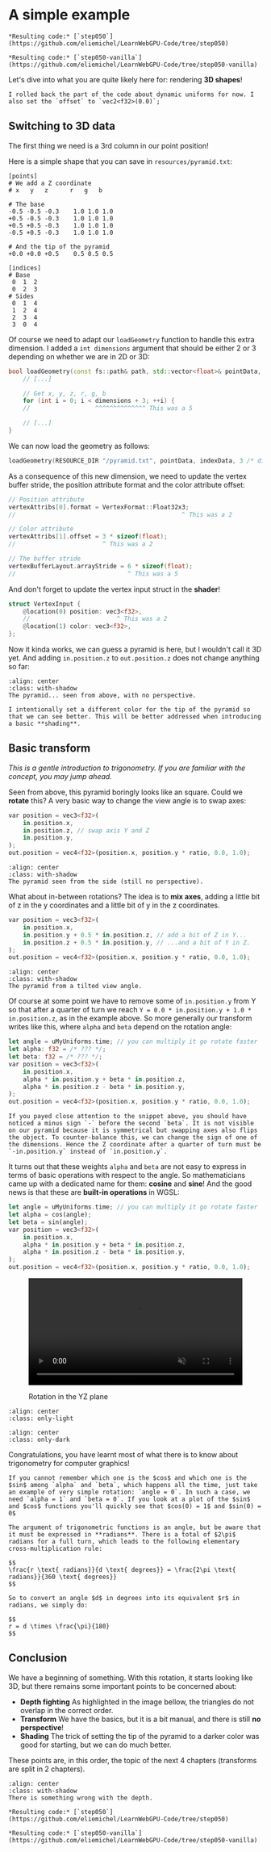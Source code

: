 A simple example
================

````{tab} With webgpu.hpp
*Resulting code:* [`step050`](https://github.com/eliemichel/LearnWebGPU-Code/tree/step050)
````

````{tab} Vanilla webgpu.h
*Resulting code:* [`step050-vanilla`](https://github.com/eliemichel/LearnWebGPU-Code/tree/step050-vanilla)
````

Let's dive into what you are quite likely here for: rendering **3D shapes**!

```{note}
I rolled back the part of the code about dynamic uniforms for now. I also set the `offset` to `vec2<f32>(0.0)`;
```

Switching to 3D data
--------------------

The first thing we need is a 3rd column in our point position!

Here is a simple shape that you can save in `resources/pyramid.txt`:

```
[points]
# We add a Z coordinate
# x   y   z      r   g   b

# The base
-0.5 -0.5 -0.3    1.0 1.0 1.0
+0.5 -0.5 -0.3    1.0 1.0 1.0
+0.5 +0.5 -0.3    1.0 1.0 1.0
-0.5 +0.5 -0.3    1.0 1.0 1.0

# And the tip of the pyramid
+0.0 +0.0 +0.5    0.5 0.5 0.5

[indices]
# Base
 0  1  2
 0  2  3
# Sides
 0  1  4
 1  2  4
 2  3  4
 3  0  4
```

Of course we need to adapt our `loadGeometry` function to handle this extra dimension. I added a `int dimensions` argument that should be either 2 or 3 depending on whether we are in 2D or 3D:

```C++
bool loadGeometry(const fs::path& path, std::vector<float>& pointData, std::vector<uint16_t>& indexData, int dimensions) {
	// [...]

	// Get x, y, z, r, g, b
	for (int i = 0; i < dimensions + 3; ++i) {
	//                  ^^^^^^^^^^^^^^ This was a 5

	// [...]
}
```

We can now load the geometry as follows:

```C++
loadGeometry(RESOURCE_DIR "/pyramid.txt", pointData, indexData, 3 /* dimensions */);
```

As a consequence of this new dimension, we need to update the vertex buffer stride, the position attribute format and the color attribute offset:

```C++
// Position attribute
vertexAttribs[0].format = VertexFormat::Float32x3;
//                                              ^ This was a 2

// Color attribute
vertexAttribs[1].offset = 3 * sizeof(float);
//                        ^ This was a 2

// The buffer stride
vertexBufferLayout.arrayStride = 6 * sizeof(float);
//                               ^ This was a 5
```

And don't forget to update the vertex input struct in the **shader**!

```rust
struct VertexInput {
	@location(0) position: vec3<f32>,
	//                        ^ This was a 2
	@location(1) color: vec3<f32>,
};
```

Now it kinda works, we can guess a pyramid is here, but I wouldn't call it 3D yet. And adding `in.position.z` to `out.position.z` does not change anything so far:

```{figure} /images/pyramid-base.png
:align: center
:class: with-shadow
The pyramid... seen from above, with no perspective.
```

```{note}
I intentionally set a different color for the tip of the pyramid so that we can see better. This will be better addressed when introducing a basic **shading**.
```

Basic transform
---------------

*This is a gentle introduction to trigonometry. If you are familiar with the concept, you may jump ahead.*

Seen from above, this pyramid boringly looks like an square. Could we **rotate** this? A very basic way to change the view angle is to swap axes:

```rust
var position = vec3<f32>(
	in.position.x,
	in.position.z, // swap axis Y and Z
	in.position.y,
);
out.position = vec4<f32>(position.x, position.y * ratio, 0.0, 1.0);
```

```{figure} /images/pyramid-side.png
:align: center
:class: with-shadow
The pyramid seen from the side (still no perspective).
```

What about in-between rotations? The idea is to **mix axes**, adding a little bit of z in the y coordinates and a little bit of y in the z coordinates.

```rust
var position = vec3<f32>(
	in.position.x,
	in.position.y + 0.5 * in.position.z, // add a bit of Z in Y...
	in.position.z + 0.5 * in.position.y, // ...and a bit of Y in Z.
);
out.position = vec4<f32>(position.x, position.y * ratio, 0.0, 1.0);
```

```{figure} /images/pyramid-tilted.png
:align: center
:class: with-shadow
The pyramid from a tilted view angle.
```

Of course at some point we have to remove some of `in.position.y` from Y so that after a quarter of turn we reach `Y = 0.0 * in.position.y + 1.0 * in.position.z`, as in the example above. So more generally our transform writes like this, where `alpha` and `beta` depend on the rotation angle:

```rust
let angle = uMyUniforms.time; // you can multiply it go rotate faster
let alpha: f32 = /* ??? */;
let beta: f32 = /* ??? */;
var position = vec3<f32>(
	in.position.x,
	alpha * in.position.y + beta * in.position.z,
	alpha * in.position.z - beta * in.position.y,
);
out.position = vec4<f32>(position.x, position.y * ratio, 0.0, 1.0);
```

```{note}
If you payed close attention to the snippet above, you should have noticed a minus sign `-` before the second `beta`. It is not visible on our pyramid because it is symmetrical but swapping axes also flips the object. To counter-balance this, we can change the sign of one of the dimensions. Hence the Z coordinate after a quarter of turn must be `-in.position.y` instead of `in.position.y`.
```

It turns out that these weights `alpha` and `beta` are not easy to express in terms of basic operations with respect to the angle. So mathematicians came up with a dedicated name for them: **cosine** and **sine**! And the good news is that these are **built-in operations** in WGSL:

```rust
let angle = uMyUniforms.time; // you can multiply it go rotate faster
let alpha = cos(angle);
let beta = sin(angle);
var position = vec3<f32>(
	in.position.x,
	alpha * in.position.y + beta * in.position.z,
	alpha * in.position.z - beta * in.position.y,
);
out.position = vec4<f32>(position.x, position.y * ratio, 0.0, 1.0);
```

<figure class="align-center">
	<video autoplay loop muted inline nocontrols style="width:100%;height:auto;max-width:642px">
		<source src="../../_static/pyramid-ryz.mp4" type="video/mp4">
	</video>
	<figcaption>
		<p><span class="caption-text">Rotation in the YZ plane</span></p>
	</figcaption>
</figure>

```{image} /images/trigo-light.svg
:align: center
:class: only-light
```

```{image} /images/trigo-dark.svg
:align: center
:class: only-dark
```

Congratulations, you have learnt most of what there is to know about trigonometry for computer graphics!

```{hint}
If you cannot remember which one is the $cos$ and which one is the $sin$ among `alpha` and `beta`, which happens all the time, just take an example of very simple rotation: `angle = 0`. In such a case, we need `alpha = 1` and `beta = 0`. If you look at a plot of the $sin$ and $cos$ functions you'll quickly see that $cos(0) = 1$ and $sin(0) = 0$
```

```{important}
The argument of trigonometric functions is an angle, but be aware that it must be expressed in **radians**. There is a total of $2\pi$ radians for a full turn, which leads to the following elementary cross-multiplication rule:

$$
\frac{r \text{ radians}}{d \text{ degrees}} = \frac{2\pi \text{ radians}}{360 \text{ degrees}}
$$

So to convert an angle $d$ in degrees into its equivalent $r$ in radians, we simply do:

$$
r = d \times \frac{\pi}{180}
$$
```

Conclusion
----------

We have a beginning of something. With this rotation, it starts looking like 3D, but there remains some important points to be concerned about:

 - **Depth fighting** As highlighted in the image bellow, the triangles do not overlap in the correct order.
 - **Transform** We have the basics, but it is a bit manual, and there is still **no perspective**!
 - **Shading** The trick of setting the tip of the pyramid to a darker color was good for starting, but we can do much better.

These points are, in this order, the topic of the next 4 chapters (transforms are split in 2 chapters).

```{figure} /images/pyramid-zissue.png
:align: center
:class: with-shadow
There is something wrong with the depth.
```

````{tab} With webgpu.hpp
*Resulting code:* [`step050`](https://github.com/eliemichel/LearnWebGPU-Code/tree/step050)
````

````{tab} Vanilla webgpu.h
*Resulting code:* [`step050-vanilla`](https://github.com/eliemichel/LearnWebGPU-Code/tree/step050-vanilla)
````
